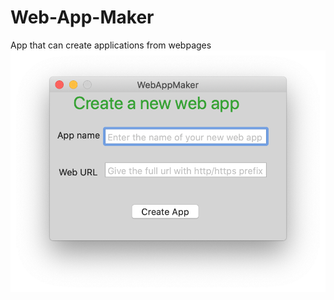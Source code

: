 # Web-App-Maker
App that can create applications from webpages
![Alt text](screenshot.png?raw=true "Screenshot")
